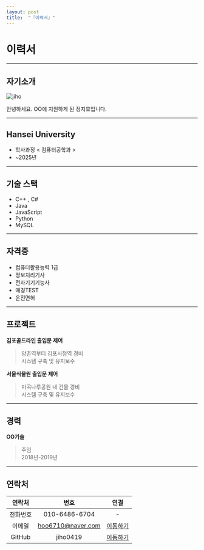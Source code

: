```yaml
---
layout: post
title:  "『이력서』"
---
```

# 이력서
<!-- Heading -->
<!-- Bullet list -->
<!-- Text attrivutes -->
<!-- Image -->
<!-- Link -->
<!-- Code -->
<!-- Click list -->
***




## 자기소개
![jiho](https://user-images.githubusercontent.com/127321491/226171178-bde24ccf-96aa-4eea-bc0f-1da226b0e7e1.jpg)

안녕하세요. OO에 지원하게 된 정지호입니다. 




***




## Hansei University
- 학사과정  <  컴퓨터공학과  >
- ~2025년




***




## 기술 스택
* C++ , C#
* Java
* JavaScript
* Python
* MySQL




***




## 자격증
* 컴퓨터활용능력 1급
* 정보처리기사
* 전자기기기능사
* 매경TEST
* 운전면허



***




## 프로젝트
**김포골드라인 출입문 제어**
> 양촌역부터 김포시청역 경비       
> 시스템 구축 및 유지보수      

**서울식물원 출입문 제어**
> 마곡나루공원 내 건물 경비     
> 시스템 구축 및 유지보수     



***





## 경력
**OO기술**
> 주임      
> 2018년-2019년




***




## 연락처


|연락처|번호|연결|
|:---:|:---:|:---:|
|전화번호|010-6486-6704|  -  |
|이메일|hoo6710@naver.com|[이동하기](https://www.naver.com/)|
|GitHub|jiho0419|[이동하기](https://jiho0419.github.io/)|
